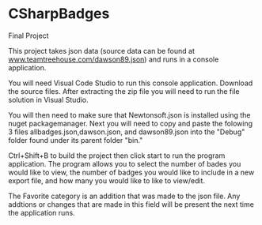 # CSharpBadges
Final Project

This project takes json data (source data can be found at www.teamtreehouse.com/dawson89.json) and runs in a console application.

You will need Visual Code Studio to run this console application. Download the source files. After extracting the zip file you will need to run the file solution in Visual Studio.

You will then need to make sure that Newtonsoft.json is installed using the nuget packagemanager. Next you will need to copy and paste the folowing 3 files allbadges.json,dawson.json, and dawson89.json into the "Debug" folder found under its parent folder "bin."

Ctrl+Shift+B to build the project then click start to run the program application. The program allows you to select the number of bades you would like to view, the number of badges you would like to include in a new export file, and how many you would like to like to view/edit.  

The Favorite category is an addition that was made to the json file. Any addtions or changes that are made in this field will be present the next time the application runs. 
